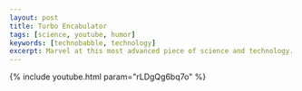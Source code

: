 ```yaml
---
layout: post
title: Turbo Encabulator
tags: [science, youtube, humor]
keywords: [technobabble, technology]
excerpt: Marvel at this most advanced piece of science and technology.
---
```


{% include youtube.html param="rLDgQg6bq7o" %}

